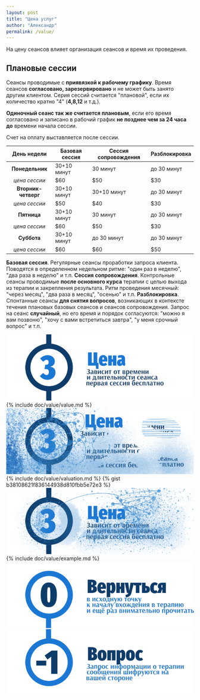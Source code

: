 ```yaml
---
layout: post
title: "Цена услуг"
author: "Александр"
permalink: /value/
---
```

На цену сеансов влияет организация сеансов и время их проведения. 

## Плановые сессии

Сеансы проводимые с **приявязкой к рабочему графику**. Время сеансов **согласовано, зарезервировано** и не может быть занято другим клиентом. Серия сессий считается "плановой", если их количество кратно "4" (**4,8,12** и т.д.).

**Одиночный сеанс так же считается плановым**, если его время согласовано и записано в рабочий график **не позднее чем за 24 часа до** времени начала сессии. 

Счет на оплату выставляется после сессии. 

|День недели|Базовая сессия|Сессия сопровождения|Разблокировка|
|:----:|----|----|----|
|**Понедельник**|30+10 минут|30 минут|до 30 минут|
|_цена сессии_|$60|$50|$30|
|**Вторник-четверг**|30+10 минут|30+10 минут|до 30 минут|
|_цена сессии_|$50|$40|$30|
|**Пятница**|30+10 минут|30 минут|до 30 минут|
|_цена сессии_|$60|$50|$30|
|**Суббота**|30+10 минут|до 30 минут|до 30 минут|
|_цена сессии_|$60|$60|$50|

**Базовая сессия**. Регулярные сеансы проработки запроса клиента. Поводятся в определенном недельном ритме: "один раз в неделю", "два раза в неделю" и т.п.
**Сессия сопровождения**. Контрольные сеансы проводимые **после основного курса** терапии с целью выхода из терапии и закрепления результата. Ритм проведения месячный: "через месяц", "два раза в месяц", "осенью" и т.п.
**Разблокировка**. Спонтанные сеансы **для снятия вопросов**, возникающих в контексте течения плановых базовых сеансов и сеансов сопровождения. Запрос на сеанс **случайный**, но его время и порядок согласуются: "можно я вам позвоню", "хочу с вами встретиться завтра", "у меня срочный вопрос" и т.п.


![Текущая стоимость сеансов психотерапии](/_img/3.png)
{% include doc/value/value.md %}
![Как расчитать стоимость сеанса психотерапии](/_img/3-1.png)
{% include doc/value/valuation.md %}
{% gist b38108621f836144938d810fbb5e72e3 %}
![Примеры расчета стоимости сеанса психотерапии](/_img/3-2.png)
{% include doc/value/example.md %}
<a href="/">![Психотерапия для русскоговорящих ит-профессионалов](/_img/0.png)</a>
<a href="https://bit.ly/3yhBEb4" target=_blank>![Вопросы ответы для пациента психотерапевта](/_img/-1.png)</a>
